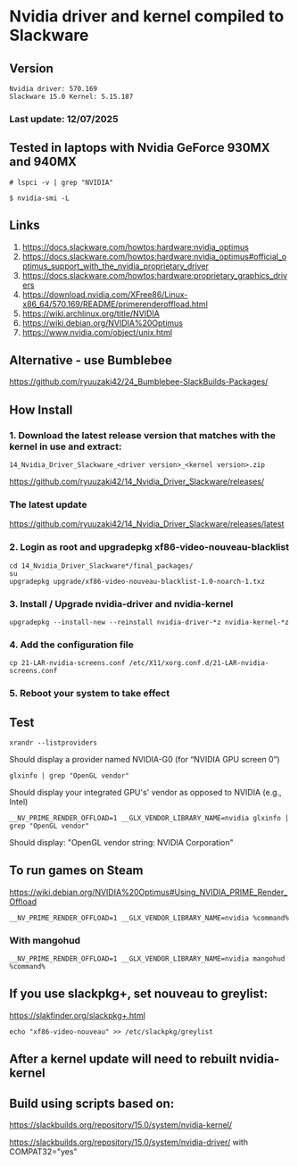 # Nvidia driver and kernel compiled to Slackware

## Version
    Nvidia driver: 570.169
    Slackware 15.0 Kernel: 5.15.187

### Last update: 12/07/2025

## Tested in laptops with Nvidia GeForce 930MX and 940MX
    # lspci -v | grep "NVIDIA"

    $ nvidia-smi -L

## Links
1. https://docs.slackware.com/howtos:hardware:nvidia_optimus
2. https://docs.slackware.com/howtos:hardware:nvidia_optimus#official_optimus_support_with_the_nvidia_proprietary_driver
3. https://docs.slackware.com/howtos:hardware:proprietary_graphics_drivers
4. https://download.nvidia.com/XFree86/Linux-x86_64/570.169/README/primerenderoffload.html
5. https://wiki.archlinux.org/title/NVIDIA
6. https://wiki.debian.org/NVIDIA%20Optimus
7. https://www.nvidia.com/object/unix.html

## Alternative - use Bumblebee
https://github.com/ryuuzaki42/24_Bumblebee-SlackBuilds-Packages/

## How Install

### 1. Download the latest release version that matches with the kernel in use and extract:
    14_Nvidia_Driver_Slackware_<driver version>_<kernel version>.zip

https://github.com/ryuuzaki42/14_Nvidia_Driver_Slackware/releases/

### The latest update
https://github.com/ryuuzaki42/14_Nvidia_Driver_Slackware/releases/latest

### 2. Login as root and upgradepkg xf86-video-nouveau-blacklist
    cd 14_Nvidia_Driver_Slackware*/final_packages/
    su
    upgradepkg upgrade/xf86-video-nouveau-blacklist-1.0-noarch-1.txz

### 3. Install / Upgrade nvidia-driver and nvidia-kernel
    upgradepkg --install-new --reinstall nvidia-driver-*z nvidia-kernel-*z

### 4. Add the configuration file
    cp 21-LAR-nvidia-screens.conf /etc/X11/xorg.conf.d/21-LAR-nvidia-screens.conf

### 5. Reboot your system to take effect

## Test
    xrandr --listproviders
Should display a provider named NVIDIA-G0 (for “NVIDIA GPU screen 0”)

    glxinfo | grep "OpenGL vendor"
Should display your integrated GPU's' vendor as opposed to NVIDIA (e.g., Intel)

    __NV_PRIME_RENDER_OFFLOAD=1 __GLX_VENDOR_LIBRARY_NAME=nvidia glxinfo | grep "OpenGL vendor"
Should display: "OpenGL vendor string: NVIDIA Corporation"

## To run games on Steam
https://wiki.debian.org/NVIDIA%20Optimus#Using_NVIDIA_PRIME_Render_Offload

    __NV_PRIME_RENDER_OFFLOAD=1 __GLX_VENDOR_LIBRARY_NAME=nvidia %command%

### With mangohud
    __NV_PRIME_RENDER_OFFLOAD=1 __GLX_VENDOR_LIBRARY_NAME=nvidia mangohud %command%

## If you use slackpkg+, set nouveau to greylist:
https://slakfinder.org/slackpkg+.html

    echo "xf86-video-nouveau" >> /etc/slackpkg/greylist

## After a kernel update will need to rebuilt nvidia-kernel

## Build using scripts based on:
https://slackbuilds.org/repository/15.0/system/nvidia-kernel/

https://slackbuilds.org/repository/15.0/system/nvidia-driver/ with COMPAT32="yes"
